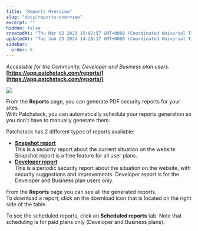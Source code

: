 ```yaml
---
title: "Reports Overview"
slug: "docs/reports-overview"
excerpt: ""
hidden: false
createdAt: "Thu Mar 02 2023 15:02:57 GMT+0000 (Coordinated Universal Time)"
updatedAt: "Tue Jan 23 2024 14:28:17 GMT+0000 (Coordinated Universal Time)"
sidebar:
  order: 6
---
```

_Accessible for the Community, Developer and Business plan users._  
**[https://app.patchstack.com/reports/](https://app.patchstack.com/reports/)**

![](@images/c058112-patchstack_reports.png)

From the **Reports** page, you can generate PDF security reports for your sites.  
With Patchstack, you can automatically schedule your reports generation so you don't have to manually generate them.

Patchstack has 2 different types of reports available:

- **[Snapshot report](https://docs.patchstack.com/docs/snapshot-report)**  
  This is a security report about the current situation on the website. Snapshot report is a free feature for all user plans.
- **[Developer report](https://docs.patchstack.com/docs/developer-report)**  
  This is a periodic security report about the situation on the website, with security suggestions and improvements. Developer report is for the Developer and Business plan users only.

From the **Reports** page you can see all the generated reports.  
To download a report, click on the download icon that is located on the right side of the table.

To see the scheduled reports, click on **Scheduled reports** tab. Note that scheduling is for paid plans only (Developer and Business plans).
